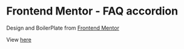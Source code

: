 # Frontend Mentor - FAQ accordion

Design and BoilerPlate from [Frontend Mentor](https://www.frontendmentor.io)

View [here](https://preethi0601.github.io/Accordion-component/)

